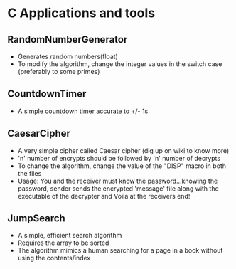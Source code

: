 C Applications and tools
=====================================

RandomNumberGenerator
-------------------------------------
* Generates random numbers(float)
* To modify the algorithm, change the integer values in the switch case (preferably to some primes)

CountdownTimer
-------------------------------------
* A simple countdown timer accurate to +/- 1s

CaesarCipher
-------------------------------------
* A very simple cipher called Caesar cipher (dig up on wiki to know more)
* 'n' number of encrypts should be followed by 'n' number of decrypts
* To change the algorithm, change the value of the "DISP" macro in both the files
* Usage: You and the receiver must know the password...knowing the password, sender sends the encrypted 'message' file along with the executable of the decrypter and Voila at the receivers end!

JumpSearch
------------------------------------
* A simple, efficient search algorithm
* Requires the array to be sorted
* The algorithm mimics a human searching for a page in a book without using the contents/index
